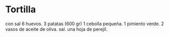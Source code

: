 Tortilla
========


con sal
6 huevos.
3 patatas (600 gr)
1 cebolla pequeña.
1 pimiento verde.
2 vasos de aceite de oliva.
sal.
una hoja de perejil.